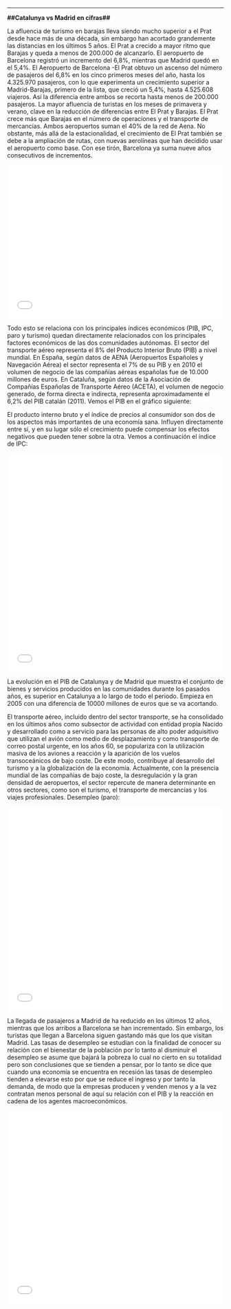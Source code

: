 ---
**##Catalunya vs Madrid en cifras##**

La afluencia de turismo en barajas lleva siendo mucho superior a el Prat desde hace más de una década, sin embargo han acortado grandemente las distancias en los últimos 5 años. El Prat a crecido a mayor ritmo que Barajas y queda a menos de 200.000 de alcanzarlo. El aeropuerto de Barcelona registró un incremento del 6,8%, mientras que Madrid quedó en el 5,4%. El Aeropuerto de Barcelona -El Prat obtuvo un ascenso del número de pasajeros del 6,8% en los cinco primeros meses del año, hasta los 4.325.970 pasajeros, con lo que experimenta un crecimiento superior a Madrid-Barajas, primero de la lista, que creció un 5,4%, hasta 4.525.608 viajeros. Así la diferencia entre ambos se recorta hasta menos de 200.000 pasajeros.
La mayor afluencia de turistas en los meses de primavera y verano, clave en la reducción de diferencias entre El Prat y Barajas. El Prat crece más que Barajas en el número de operaciones y el transporte de mercancías.
Ambos aeropuertos suman el 40% de la red de Aena. No obstante, más allá de la estacionalidad, el crecimiento de El Prat también se debe a la ampliación de rutas, con nuevas aerolíneas que han decidido usar el aeropuerto como base. Con ese tirón, Barcelona ya suma nueve años consecutivos de incrementos.



<iframe id="datawrapper-chart-vifdq" src="//datawrapper.dwcdn.net/vifdq/1/" scrolling="no" frameborder="0" allowtransparency="true" style="width: 0; min-width: 100% !important;" height="357"></iframe><script type="text/javascript">if("undefined"==typeof window.datawrapper)window.datawrapper={};window.datawrapper["vifdq"]={},window.datawrapper["vifdq"].embedDeltas={"100":465,"200":411,"300":384,"400":357,"500":357,"700":357,"800":357,"900":357,"1000":357},window.datawrapper["vifdq"].iframe=document.getElementById("datawrapper-chart-vifdq"),window.datawrapper["vifdq"].iframe.style.height=window.datawrapper["vifdq"].embedDeltas[Math.min(1e3,Math.max(100*Math.floor(window.datawrapper["vifdq"].iframe.offsetWidth/100),100))]+"px",window.addEventListener("message",function(a){if("undefined"!=typeof a.data["datawrapper-height"])for(var b in a.data["datawrapper-height"])if("vifdq"==b)window.datawrapper["vifdq"].iframe.style.height=a.data["datawrapper-height"][b]+"px"});</script>


Todo esto se relaciona con los principales índices económicos (PIB, IPC, paro y turismo) quedan directamente relacionados con los principales factores económicos de las dos comunidades autónomas.
El sector del transporte aéreo representa el 8% del Producto Interior Bruto (PIB) a nivel mundial. En España, según datos de AENA (Aeropuertos Españoles y Navegación Aérea) el sector representa el 7% de su PIB y en 2010 el volumen de negocio de las compañías aéreas españolas fue de 10.000 millones de euros. En Cataluña, según datos de la Asociación de Compañías Españolas de Transporte Aéreo (ACETA), el volumen de negocio generado, de forma directa e indirecta, representa aproximadamente el 6,2% del PIB catalán (2011).
Vemos el PIB en el gráfico siguiente: 

El producto interno bruto y el índice de precios al consumidor son dos de los aspectos más importantes de una economía sana. Influyen directamente entre sí, y en su lugar sólo el crecimiento puede compensar los efectos negativos que pueden tener sobre la otra. Vemos a continuación el índice de IPC:

<iframe id="datawrapper-chart-u6NST" src="//datawrapper.dwcdn.net/u6NST/1/" scrolling="no" frameborder="0" allowtransparency="true" style="width: 0; min-width: 100% !important;" height="508"></iframe><script type="text/javascript">if("undefined"==typeof window.datawrapper)window.datawrapper={};window.datawrapper["u6NST"]={},window.datawrapper["u6NST"].embedDeltas={"100":684,"200":569,"300":552,"400":508,"500":508,"700":508,"800":508,"900":508,"1000":508},window.datawrapper["u6NST"].iframe=document.getElementById("datawrapper-chart-u6NST"),window.datawrapper["u6NST"].iframe.style.height=window.datawrapper["u6NST"].embedDeltas[Math.min(1e3,Math.max(100*Math.floor(window.datawrapper["u6NST"].iframe.offsetWidth/100),100))]+"px",window.addEventListener("message",function(a){if("undefined"!=typeof a.data["datawrapper-height"])for(var b in a.data["datawrapper-height"])if("u6NST"==b)window.datawrapper["u6NST"].iframe.style.height=a.data["datawrapper-height"][b]+"px"});</script> 

La evolución en el PIB de Catalunya y de Madrid que muestra el conjunto de bienes y servicios producidos en las comunidades durante los pasados años, es superior en Catalunya a lo largo de todo el periodo. Empieza en 2005 con una diferencia de 10000 millones de euros que se va acortando.

El transporte aéreo, incluido dentro del sector transporte, se ha consolidado en los últimos años como subsector de actividad con entidad propia Nacido y desarrollado como a servicio para las personas de alto poder adquisitivo que utilizan el avión como medio de desplazamiento y como transporte de correo postal urgente, en los años 60, se populariza con la utilización masiva de los aviones a reacción y la aparición de los vuelos transoceánicos de bajo coste. De este modo, contribuye al desarrollo del turismo y a la globalización de la economía. Actualmente, con la presencia mundial de las compañías de bajo coste, la desregulación y la gran densidad de aeropuertos, el sector repercute de manera determinante en otros sectores, como son el turismo, el transporte de mercancías y los viajes profesionales. 
Desempleo (paro):

<iframe id="datawrapper-chart-ExePv" src="//datawrapper.dwcdn.net/ExePv/1/" scrolling="no" frameborder="0" allowtransparency="true" style="width: 0; min-width: 100% !important;" height="475"></iframe><script type="text/javascript">if("undefined"==typeof window.datawrapper)window.datawrapper={};window.datawrapper["ExePv"]={},window.datawrapper["ExePv"].embedDeltas={"100":570,"200":509,"300":492,"400":492,"500":475,"700":475,"800":475,"900":475,"1000":475},window.datawrapper["ExePv"].iframe=document.getElementById("datawrapper-chart-ExePv"),window.datawrapper["ExePv"].iframe.style.height=window.datawrapper["ExePv"].embedDeltas[Math.min(1e3,Math.max(100*Math.floor(window.datawrapper["ExePv"].iframe.offsetWidth/100),100))]+"px",window.addEventListener("message",function(a){if("undefined"!=typeof a.data["datawrapper-height"])for(var b in a.data["datawrapper-height"])if("ExePv"==b)window.datawrapper["ExePv"].iframe.style.height=a.data["datawrapper-height"][b]+"px"});</script>     

La llegada de pasajeros a Madrid de ha reducido en los últimos 12 años, mientras que los arribos a Barcelona se han incrementado. Sin embargo, los turistas que llegan a Barcelona siguen gastando más que los que visitan Madrid.
Las tasas de desempleo se estudian con la finalidad de conocer su relación con el bienestar de la población por lo tanto al disminuir el desempleo se asume que bajará la pobreza lo cual no cierto en su totalidad pero son conclusiones que se tienden a pensar, por lo tanto se dice que cuando una economía se encuentra en recesión las tasas de desempleo tienden a elevarse esto por que se reduce el ingreso y por tanto la demanda, de modo que la empresas producen y venden menos y a la vez contratan menos personal de aquí su relación con el PIB y la reacción en cadena de los agentes macroeconómicos.

<iframe id="datawrapper-chart-eMUSi" src="//datawrapper.dwcdn.net/eMUSi/1/" scrolling="no" frameborder="0" allowtransparency="true" style="width: 0; min-width: 100% !important;" height="448"></iframe><script type="text/javascript">if("undefined"==typeof window.datawrapper)window.datawrapper={};window.datawrapper["eMUSi"]={},window.datawrapper["eMUSi"].embedDeltas={"100":543,"200":465,"300":465,"400":448,"500":448,"700":448,"800":448,"900":448,"1000":448},window.datawrapper["eMUSi"].iframe=document.getElementById("datawrapper-chart-eMUSi"),window.datawrapper["eMUSi"].iframe.style.height=window.datawrapper["eMUSi"].embedDeltas[Math.min(1e3,Math.max(100*Math.floor(window.datawrapper["eMUSi"].iframe.offsetWidth/100),100))]+"px",window.addEventListener("message",function(a){if("undefined"!=typeof a.data["datawrapper-height"])for(var b in a.data["datawrapper-height"])if("eMUSi"==b)window.datawrapper["eMUSi"].iframe.style.height=a.data["datawrapper-height"][b]+"px"});</script> 
 
